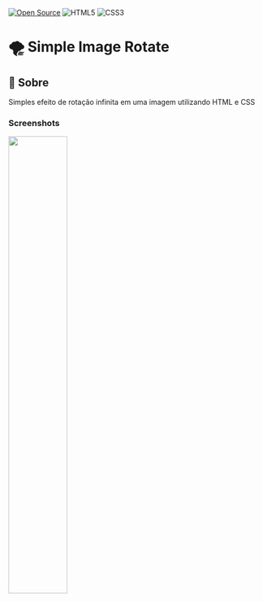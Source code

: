 [![Open Source](https://badges.frapsoft.com/os/v1/open-source.svg?v=103)](https://opensource.org/)
![HTML5](https://img.shields.io/badge/html5-%23E34F26.svg?style=for-the-badge&logo=html5&logoColor=white)
![CSS3](https://img.shields.io/badge/css3-%231572B6.svg?style=for-the-badge&logo=css3&logoColor=white)

# **🌪️ Simple Image Rotate**

## 📃 Sobre

Simples efeito de rotação infinita em uma imagem utilizando HTML e CSS

### Screenshots

<p align="middle">
<div width="25%"></div>
<img src="https://github.com/jonathan1313/image_rotate/blob/main/assets/image_rotate_example.gif?raw=true" width="48%">
<div width="25%"></div>
</p>